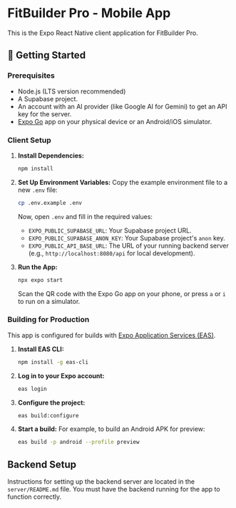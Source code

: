 # FitBuilder Pro - Mobile App

This is the Expo React Native client application for FitBuilder Pro.

## 🚀 Getting Started

### Prerequisites

- Node.js (LTS version recommended)
- A Supabase project.
- An account with an AI provider (like Google AI for Gemini) to get an API key for the server.
- [Expo Go](https://expo.dev/expo-go) app on your physical device or an Android/iOS simulator.

### Client Setup

1.  **Install Dependencies:**
    ```bash
    npm install
    ```

2.  **Set Up Environment Variables:**
    Copy the example environment file to a new `.env` file:
    ```bash
    cp .env.example .env
    ```
    Now, open `.env` and fill in the required values:
    - `EXPO_PUBLIC_SUPABASE_URL`: Your Supabase project URL.
    - `EXPO_PUBLIC_SUPABASE_ANON_KEY`: Your Supabase project's `anon` key.
    - `EXPO_PUBLIC_API_BASE_URL`: The URL of your running backend server (e.g., `http://localhost:8080/api` for local development).

3.  **Run the App:**
    ```bash
    npx expo start
    ```
    Scan the QR code with the Expo Go app on your phone, or press `a` or `i` to run on a simulator.

### Building for Production

This app is configured for builds with [Expo Application Services (EAS)](https://expo.dev/eas).

1.  **Install EAS CLI:**
    ```bash
    npm install -g eas-cli
    ```

2.  **Log in to your Expo account:**
    ```bash
    eas login
    ```

3.  **Configure the project:**
    ```bash
    eas build:configure
    ```

4.  **Start a build:**
    For example, to build an Android APK for preview:
    ```bash
    eas build -p android --profile preview
    ```

## Backend Setup

Instructions for setting up the backend server are located in the `server/README.md` file. You must have the backend running for the app to function correctly.
